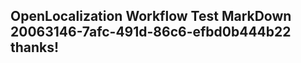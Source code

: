 <properties
ms.topic="hero-topic"
ms.test1="hero-topic"
ms.test2="test"/>

## OpenLocalization Workflow Test MarkDown 20063146-7afc-491d-86c6-efbd0b444b22 thanks!
